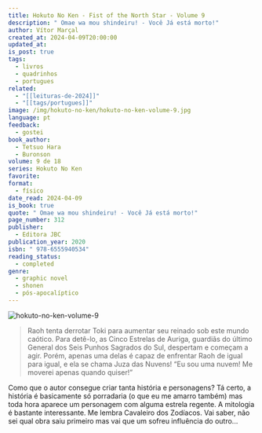 ```yaml
---
title: Hokuto No Ken - Fist of the North Star - Volume 9
description: " Omae wa mou shindeiru! - Você Já está morto!"
author: Vítor Marçal
created_at: 2024-04-09T20:00:00
updated_at: 
is_post: true
tags:
  - livros
  - quadrinhos
  - portugues
related:
  - "[[leituras-de-2024]]"
  - "[[tags/portugues]]"
image: /img/hokuto-no-ken/hokuto-no-ken-volume-9.jpg
language: pt
feedback:
  - gostei
book_author:
  - Tetsuo Hara
  - Buronson
volume: 9 de 18
series: Hokuto No Ken
favorite: 
format:
  - físico
date_read: 2024-04-09
is_book: true
quote: " Omae wa mou shindeiru! - Você Já está morto!"
page_number: 312
publisher:
  - Editora JBC
publication_year: 2020
isbn: " 978-6555940534"
reading_status:
  - completed
genre:
  - graphic novel
  - shonen
  - pós-apocalíptico
---
```


![hokuto-no-ken-volume-9](/img/hokuto-no-ken/hokuto-no-ken-volume-9.jpg)

> Raoh tenta derrotar Toki para aumentar seu reinado sob este mundo caótico. Para detê-lo, as Cinco Estrelas de Auriga, guardiãs do último General dos Seis Punhos Sagrados do Sul, despertam e começam a agir. Porém, apenas uma delas é capaz de enfrentar Raoh de igual para igual, e ela se chama Juza das Nuvens! “Eu sou uma nuvem! Me moverei apenas quando quiser!”

Como que o autor consegue criar tanta história e personagens? Tá certo, a história é basicamente só porradaria (o que eu me amarro também) mas toda hora aparece um personagem com alguma estrela regente. A mitologia é bastante interessante. Me lembra Cavaleiro dos Zodíacos. Vai saber, não sei qual obra saiu primeiro mas vai que um sofreu influência do outro...